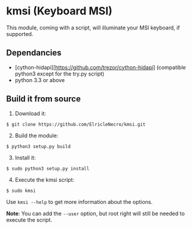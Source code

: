 # kmsi (Keyboard MSI)

This module, coming with a script, will illuminate your MSI keyboard, if supported.

## Dependancies

- [cython-hidapi][https://github.com/trezor/cython-hidapi] (compatible python3 except for the try.py script)
- python 3.3 or above

## Build it from source

1. Download it:
```
$ git clone https://github.com/ElricleNecro/kmsi.git
```

2. Build the module:
```
$ python3 setup.py build
```

3. Install it:
```
$ sudo python3 setup.py install
```

4. Execute the kmsi script:
```
$ sudo kmsi
```

Use `kmsi --help` to get more information about the options.

**Note**: You can add the `--user` option, but root right will still be needed to execute the script.
